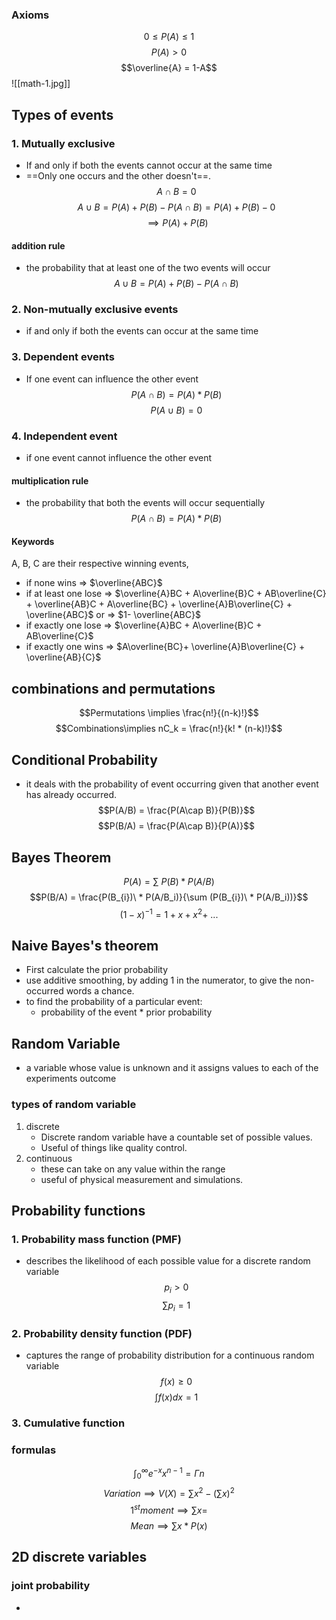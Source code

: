 ### Axioms
$$0 \le P(A) \le 1$$
$$P(A) > 0$$
$$\overline{A} = 1-A$$
![[math-1.jpg]]
## Types of events
### 1. Mutually exclusive
- If and only if both the events cannot occur at the same time
- ==Only one occurs and the other doesn't==.
$$A \cap B = 0$$
$$A \cup B = P(A) + P(B) - P(A\cap B) = P(A) + P(B) - 0$$
$$\implies P(A) + P(B)$$
#### addition rule
- the probability that at least one of the two events will occur
$$A\cup B = P(A) + P(B) - P(A\cap B)$$
### 2. Non-mutually exclusive events
- if and only if both the events can occur at the same time
### 3. Dependent events
- If one event can influence the other event
$$P(A\cap B) = P(A) * P(B)$$
$$P(A\cup B) = 0$$
### 4. Independent event
- if one event cannot influence the other event
#### multiplication rule
- the probability that both the events will occur sequentially
$$P(A\cap B) = P(A) * P(B)$$
#### Keywords
A, B, C are their respective winning events,
- if none wins => $\overline{ABC}$
- if at least one lose =>  $\overline{A}BC + A\overline{B}C + AB\overline{C} + \overline{AB}C + A\overline{BC} + \overline{A}B\overline{C} + \overline{ABC}$ or => $1- \overline{ABC}$
- if exactly one lose =>  $\overline{A}BC + A\overline{B}C + AB\overline{C}$
- if exactly one wins => $A\overline{BC}+ \overline{A}B\overline{C} + \overline{AB}{C}$
## combinations and permutations
$$Permutations \implies \frac{n!}{(n-k)!}$$
$$Combinations\implies  nC_k = \frac{n!}{k! * (n-k)!}$$
## Conditional Probability
- it deals with the probability of event occurring given that another event has already occurred.
$$P(A/B) = \frac{P(A\cap B)}{P(B)}$$
$$P(B/A) = \frac{P(A\cap B)}{P(A)}$$
## Bayes Theorem
$$P(A) = \sum\ P(B) * P(A/B)$$
$$P(B/A) = \frac{P(B_{i})\ * P(A/B_i)}{\sum (P(B_{i})\ * P(A/B_i))}$$
$$(1-x)^{-1} = 1+x+x^2+\ ...$$
## Naive Bayes's theorem
- First calculate the prior probability
- use additive smoothing, by adding 1 in the numerator, to give the non-occurred words a chance.  
- to find the probability of a particular event:
	- probability of the event * prior probability 
	

## Random Variable
- a variable whose value is unknown and it assigns values to each of the experiments outcome
### types of random variable
1. discrete
	- Discrete random variable have a countable set of possible values. 
	- Useful of things like quality control.
2. continuous
	- these can take on any value within the range
	- useful of physical measurement and simulations.

## Probability functions
### 1. Probability mass function (PMF)
- describes the likelihood of each possible value for a discrete random variable
$$p_i > 0$$
$$\sum p_i = 1$$
### 2. Probability density function (PDF)
-  captures the range of probability distribution for a continuous random variable
$$f(x) \ge 0$$
$$\int f(x)dx = 1$$
### 3. Cumulative function


### formulas
 $$\int_{0}^{\infty} e^{-x} x^{n-1} = \Gamma{n}$$
 $$Variation \implies V(X) = \sum{x^2}- (\sum x)^2$$
 $$1^{st} moment \implies \sum x = $$
 $$Mean \implies \sum x * P(x)$$
## 2D discrete variables
### joint probability
- 
